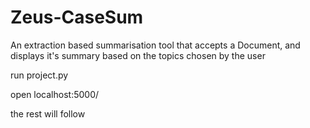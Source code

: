 # Zeus-CaseSum
An extraction based summarisation tool that accepts a Document, and displays it's summary based on the topics chosen by the user  

run project.py

open localhost:5000/ 

the rest will follow

